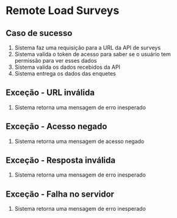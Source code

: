 # Remote Load Surveys

## Caso de sucesso
1. Sistema faz uma requisição para a URL da API de surveys
2. Sistema valida o token de acesso para saber se o usuário tem permissão para ver esses dados
3. Sistema valida os dados recebidos da API
4. Sistema entrega os dados das enquetes

## Exceção - URL inválida
1. Sistema retorna uma mensagem de erro inesperado

## Exceção - Acesso negado
1. Sistema retorna uma mensagem de acesso negado

## Exceção - Resposta inválida
1. Sistema retorna uma mensagem de erro inesperado

## Exceção - Falha no servidor
1. Sistema retorna uma mensagem de erro inesperado